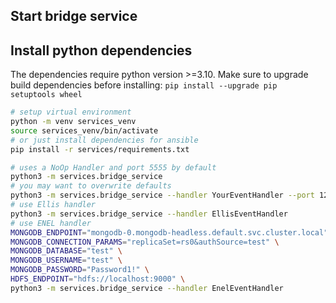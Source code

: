 ## Start bridge service

## Install python dependencies 

The dependencies require python version >=3.10. Make sure to upgrade build dependencies before installing:
`pip install --upgrade pip setuptools wheel`

```bash
# setup virtual environment 
python -m venv services_venv
source services_venv/bin/activate
# or just install dependencies for ansible
pip install -r services/requirements.txt
```

```bash
# uses a NoOp Handler and port 5555 by default
python3 -m services.bridge_service
# you may want to overwrite defaults
python3 -m services.bridge_service --handler YourEventHandler --port 1234
# use Ellis handler
python3 -m services.bridge_service --handler EllisEventHandler 
# use ENEL handler
MONGODB_ENDPOINT="mongodb-0.mongodb-headless.default.svc.cluster.local" \
MONGODB_CONNECTION_PARAMS="replicaSet=rs0&authSource=test" \
MONGODB_DATABASE="test" \
MONGODB_USERNAME="test" \
MONGODB_PASSWORD="Password1!" \
HDFS_ENDPOINT="hdfs://localhost:9000" \
python3 -m services.bridge_service --handler EnelEventHandler 
```
